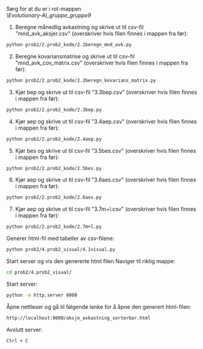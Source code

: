 Sørg for at du er i rot-mappen\
*\Evolutionary-AI_gruppe_gruppe9*

1. Beregne månedlig avkastning og skrive ut til csv-fil "mnd_avk_aksjer.csv" (overskriver hvis filen finnes i mappen fra før):
```bash
python prob2/2.prob2_kode/2.1beregn_mnd_avk.py
```

2. Beregne kovariansmatrise og skrive ut til csv-fil "mnd_avk_cov_matrix.csv" (overskriver hvis filen finnes i mappen fra før):
```bash
python prob2/2.prob2_kode/2.2beregn_kovarians_matrix.py
```

3. Kjør bep og skrive ut til csv-fil "3.3bep.csv" (overskriver hvis filen finnes i mappen fra før):
```bash
python prob2/2.prob2_kode/2.3bep.py
```

4. Kjør aep og skrive ut til csv-fil "3.4aep.csv" (overskriver hvis filen finnes i mappen fra før):
```bash
python prob2/2.prob2_kode/2.4aep.py
```
5. Kjør bes og skrive ut til csv-fil "3.5bes.csv" (overskriver hvis filen finnes i mappen fra før):
```bash
python prob2/2.prob2_kode/2.5bes.py
```
6. Kjør aep og skrive ut til csv-fil "3.6aes.csv" (overskriver hvis filen finnes i mappen fra før):
```bash
python prob2/2.prob2_kode/2.6aes.py
```
7. Kjør aep og skrive ut til csv-fil "3.7m+l.csv" (overskriver hvis filen finnes i mappen fra før):
```bash
python prob2/2.prob2_kode/2.7m+l.py
```

Generer html-fil med tabeller av csv-filene:
```bash
python prob2/4.prob2_visual/4.1visual.py
```
Start server og vis den genererte html filen
Naviger til riktig mappe:
```bash
cd prob2/4.prob2_visual/
```

Start server:
```bash
python -m http.server 8000
```

Åpne nettleser og gå til følgende lenke for å åpne den generert html-filen:
```bash
http://localhost:8000/aksje_avkastning_sorterbar.html
```

Avslutt server:
```bash
Ctrl + C
```